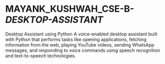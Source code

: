 # MAYANK_KUSHWAH_CSE-B-_DESKTOP-ASSISTANT_
Desktop Assistant using Python A voice-enabled desktop assistant built with Python that performs tasks like opening applications, fetching information from the web, playing YouTube videos, sending WhatsApp messages, and responding to voice commands using speech recognition and text-to-speech technologies.
